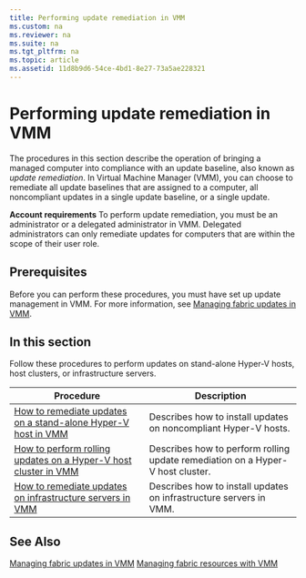 ```yaml
---
title: Performing update remediation in VMM
ms.custom: na
ms.reviewer: na
ms.suite: na
ms.tgt_pltfrm: na
ms.topic: article
ms.assetid: 11d8b9d6-54ce-4bd1-8e27-73a5ae228321
---
```

# Performing update remediation in VMM
The procedures in this section describe the operation of bringing a managed computer into compliance with an update baseline, also known as *update remediation*. In Virtual Machine Manager (VMM), you can choose to remediate all update baselines that are assigned to a computer, all noncompliant updates in a single update baseline, or a single update.

**Account requirements** To perform update remediation, you must be an administrator or a delegated administrator in VMM. Delegated administrators can only remediate updates for computers that are within the scope of their user role.

## Prerequisites
Before you can perform these procedures, you must have set up update management in VMM. For more information, see [Managing fabric updates in VMM](Managing-fabric-updates-in-VMM.md).

## In this section
Follow these procedures to perform updates on stand-alone Hyper-V hosts, host clusters, or infrastructure servers.

|Procedure|Description|
|-------------|---------------|
|[How to remediate updates on a stand-alone Hyper-V host in VMM](How-to-remediate-updates-on-a-stand-alone-Hyper-V-host-in-VMM.md)|Describes how to install updates on noncompliant Hyper-V hosts.|
|[How to perform rolling updates on a Hyper-V host cluster in VMM](How-to-perform-rolling-updates-on-a-Hyper-V-host-cluster-in-VMM.md)|Describes how to perform rolling update remediation on a Hyper-V host cluster.|
|[How to remediate updates on infrastructure servers in VMM](How-to-remediate-updates-on-infrastructure-servers-in-VMM.md)|Describes how to install updates on infrastructure servers in VMM.|

## See Also
[Managing fabric updates in VMM](Managing-fabric-updates-in-VMM.md)
[Managing fabric resources with VMM](Managing-fabric-resources-with-VMM.md)


